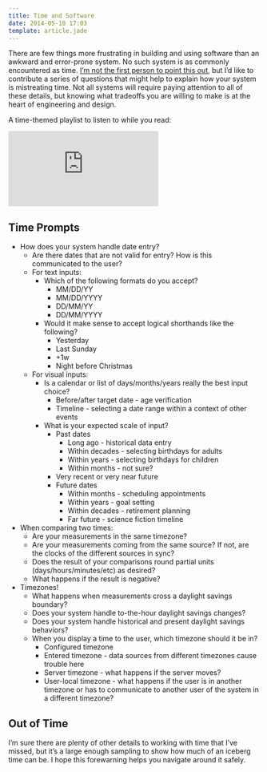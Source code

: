 ```yaml
---
title: Time and Software
date: 2014-05-10 17:03
template: article.jade
---
```


There are few things more frustrating in building and using software than an awkward and error-prone system. No such system is as commonly encountered as time. [I&rsquo;m not the first person to point this out](http://msmvps.com/blogs/jon_skeet/archive/2009/11/02/omg-ponies-aka-humanity-epic-fail.aspx), but I&rsquo;d like to contribute a series of questions that might help to explain how your system is mistreating time. Not all systems will require paying attention to all of these details, but knowing what tradeoffs you are willing to make is at the heart of engineering and design.

A time-themed playlist to listen to while you read:

<iframe class="playlist" src="https://rd.io/i/QV5I6DPSE1U/" frameborder="0"></iframe>

## Time Prompts

* How does your system handle date entry?
  * Are there dates that are not valid for entry? How is this communicated to the user?
  * For text inputs:
    * Which of the following formats do you accept?
      * MM/DD/YY
      * MM/DD/YYYY
      * DD/MM/YY
      * DD/MM/YYYY
    * Would it make sense to accept logical shorthands like the following?
      * Yesterday
      * Last Sunday
      * +1w
      * Night before Christmas
  * For visual inputs:
    * Is a calendar or list of days/months/years really the best input choice?
      * Before/after target date - age verification
      * Timeline - selecting a date range within a context of other events
    * What is your expected scale of input?
      * Past dates
        * Long ago - historical data entry
        * Within decades - selecting birthdays for adults
        * Within years - selecting birthdays for children
        * Within months - not sure?
      * Very recent or very near future
      * Future dates
        * Within months - scheduling appointments
        * Within years - goal setting
        * Within decades - retirement planning
        * Far future - science fiction timeline
* When comparing two times:
  * Are your measurements in the same timezone?
  * Are your measurements coming from the same source? If not, are the clocks of the different sources in sync?
  * Does the result of your comparisons round partial units (days/hours/minutes/etc) as desired?
  * What happens if the result is negative?
* Timezones!
  * What happens when measurements cross a daylight savings boundary?
  * Does your system handle to-the-hour daylight savings changes?
  * Does your system handle historical and present daylight savings behaviors?
  * When you display a time to the user, which timezone should it be in?
    * Configured timezone
    * Entered timezone - data sources from different timezones cause trouble here
    * Server timezone - what happens if the server moves?
    * User-local timezone - what happens if the user is in another timezone or has to communicate to another user of the system in a different timezone?

## Out of Time

I&rsquo;m sure there are plenty of other details to working with time that I&rsquo;ve missed, but it&rsquo;s a large enough sampling to show how much of an iceberg time can be. I hope this forewarning helps you navigate around it safely.